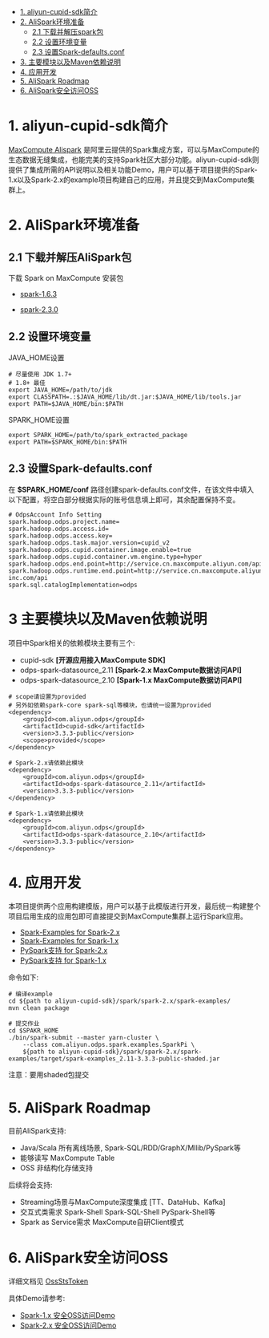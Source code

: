 * [1. aliyun-cupid-sdk简介](#1)
* [2. AliSpark环境准备](#2)
	+ [2.1 下载并解压spark包](#2.1)
	+ [2.2 设置环境变量](#2.2)
	+ [2.3 设置Spark-defaults.conf](#2.3)
* [3. 主要模块以及Maven依赖说明](#3)
* [4. 应用开发](#4)
* [5. AliSpark Roadmap](#5)
* [6. AliSpark安全访问OSS](#6)

<h1 id="1">1. aliyun-cupid-sdk简介</h1>

[MaxCompute Alispark](https://github.com/aliyun/aliyun-cupid-sdk) 是阿里云提供的Spark集成方案，可以与MaxCompute的生态数据无缝集成，也能完美的支持Spark社区大部分功能。aliyun-cupid-sdk则提供了集成所需的API说明以及相关功能Demo，用户可以基于项目提供的Spark-1.x以及Spark-2.x的example项目构建自己的应用，并且提交到MaxCompute集群上。

<h1 id="2">2. AliSpark环境准备</h1>

<h2 id="2.1">2.1 下载并解压AliSpark包</h2>

下载 Spark on MaxCompute 安装包

* [spark-1.6.3](http://odps-repo.oss-cn-hangzhou.aliyuncs.com/spark/1.6.3-public/spark-1.6.3-public.tar.gz?spm=a2c4g.11186623.2.11.224b4b69Fkh7LR&file=spark-1.6.3-public.tar.gz)

* [spark-2.3.0](http://odps-repo.oss-cn-hangzhou.aliyuncs.com/spark/2.3.0-odps0.30.0/spark-2.3.0-odps0.30.0.tar.gz?spm=a2c4g.11186623.2.12.224b4b69Fkh7LR&file=spark-2.3.0-odps0.30.0.tar.gz)

<h2 id="2.2">2.2 设置环境变量</h2>

JAVA_HOME设置

```
# 尽量使用 JDK 1.7+
# 1.8+ 最佳
export JAVA_HOME=/path/to/jdk
export CLASSPATH=.:$JAVA_HOME/lib/dt.jar:$JAVA_HOME/lib/tools.jar
export PATH=$JAVA_HOME/bin:$PATH
```

SPARK_HOME设置

```
export SPARK_HOME=/path/to/spark_extracted_package
export PATH=$SPARK_HOME/bin:$PATH
```

<h2 id="2.3">2.3 设置Spark-defaults.conf</h2>

在 **$SPARK_HOME/conf** 路径创建spark-defaults.conf文件，在该文件中填入以下配置，将空白部分根据实际的账号信息填上即可，其余配置保持不变。

```
# OdpsAccount Info Setting
spark.hadoop.odps.project.name=
spark.hadoop.odps.access.id=
spark.hadoop.odps.access.key=
spark.hadoop.odps.task.major.version=cupid_v2
spark.hadoop.odps.cupid.container.image.enable=true
spark.hadoop.odps.cupid.container.vm.engine.type=hyper
spark.hadoop.odps.end.point=http://service.cn.maxcompute.aliyun.com/api
spark.hadoop.odps.runtime.end.point=http://service.cn.maxcompute.aliyun-inc.com/api
spark.sql.catalogImplementation=odps
```

<h1 id="3">3 主要模块以及Maven依赖说明</h1>

项目中Spark相关的依赖模块主要有三个:

* cupid-sdk **[开源应用接入MaxCompute SDK]**
* odps-spark-datasource_2.11 **[Spark-2.x MaxCompute数据访问API]**
* odps-spark-datasource_2.10 **[Spark-1.x MaxCompute数据访问API]**

```
# scope请设置为provided
# 另外如依赖spark-core spark-sql等模块，也请统一设置为provided
<dependency>
	<groupId>com.aliyun.odps</groupId>
	<artifactId>cupid-sdk</artifactId>
	<version>3.3.3-public</version>
	<scope>provided</scope>
</dependency>

# Spark-2.x请依赖此模块
<dependency>
  	<groupId>com.aliyun.odps</groupId>
  	<artifactId>odps-spark-datasource_2.11</artifactId>
  	<version>3.3.3-public</version>
</dependency>

# Spark-1.x请依赖此模块
<dependency>
	<groupId>com.aliyun.odps</groupId>
	<artifactId>odps-spark-datasource_2.10</artifactId>
	<version>3.3.3-public</version>
</dependency>
```

<h1 id="4">4. 应用开发</h1>

本项目提供两个应用构建模版，用户可以基于此模版进行开发，最后统一构建整个项目后用生成的应用包即可直接提交到MaxCompute集群上运行Spark应用。

* [Spark-Examples for Spark-2.x](spark/spark-2.x/spark-examples/)
* [Spark-Examples for Spark-1.x](spark/spark-1.x/spark-examples/)
* [PySpark支持 for Spark-2.x](spark/spark-2.x/datasource/src/main/python)
* [PySpark支持 for Spark-1.x](spark/spark-1.x/datasource/src/main/python)

命令如下:
```
# 编译example
cd ${path to aliyun-cupid-sdk}/spark/spark-2.x/spark-examples/
mvn clean package

# 提交作业
cd $SPAKR_HOME
./bin/spark-submit --master yarn-cluster \
    --class com.aliyun.odps.spark.examples.SparkPi \
    ${path to aliyun-cupid-sdk}/spark/spark-2.x/spark-examples/target/spark-examples_2.11-3.3.3-public-shaded.jar
```
注意：要用shaded包提交

<h1 id="5">5. AliSpark Roadmap</h1>

目前AliSpark支持:
	
* Java/Scala 所有离线场景, Spark-SQL/RDD/GraphX/Mllib/PySpark等
* 能够读写 MaxCompute Table
* OSS 非结构化存储支持

后续将会支持:

* Streaming场景与MaxCompute深度集成 [TT、DataHub、Kafka]
* 交互式类需求 Spark-Shell Spark-SQL-Shell PySpark-Shell等
* Spark as Service需求 MaxCompute自研Client模式

<h1 id="6">6. AliSpark安全访问OSS</h1>

详细文档见 [OssStsToken](docs/ossStsToken.md)

具体Demo请参考:

* [Spark-1.x 安全OSS访问Demo](spark/spark-1.x/spark-examples/src/main/scala/com/aliyun/odps/spark/examples/oss/SparkUnstructuredDataCompute.scala)
* [Spark-2.x 安全OSS访问Demo](spark/spark-2.x/spark-examples/src/main/scala/com/aliyun/odps/spark/examples/oss/SparkUnstructuredDataCompute.scala)

